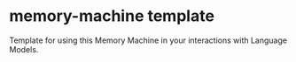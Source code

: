 # memory-machine template
Template for using this Memory Machine in your interactions with Language Models.
